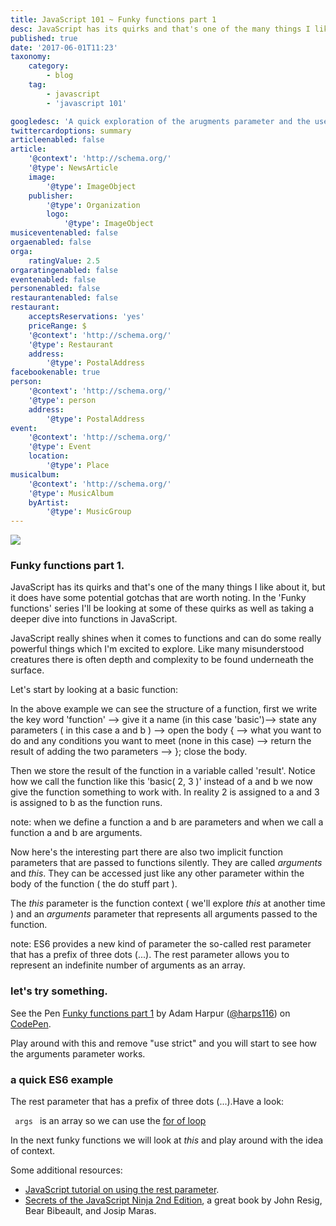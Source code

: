 ```yaml
---
title: JavaScript 101 ~ Funky functions part 1
desc: JavaScript has its quirks and that's one of the many things I like about it, but it does have some potential gotchas that are worth noting. In the 'Funky functions' series I'll be looking at some of these quirks as well as taking a deeper dive into functions in JavaScript.
published: true
date: '2017-06-01T11:23'
taxonomy:
    category:
        - blog
    tag:
        - javascript
        - 'javascript 101'

googledesc: 'A quick exploration of the arugments parameter and the use of the rest parameter in ES6.'
twittercardoptions: summary
articleenabled: false
article:
    '@context': 'http://schema.org/'
    '@type': NewsArticle
    image:
        '@type': ImageObject
    publisher:
        '@type': Organization
        logo:
            '@type': ImageObject
musiceventenabled: false
orgaenabled: false
orga:
    ratingValue: 2.5
orgaratingenabled: false
eventenabled: false
personenabled: false
restaurantenabled: false
restaurant:
    acceptsReservations: 'yes'
    priceRange: $
    '@context': 'http://schema.org/'
    '@type': Restaurant
    address:
        '@type': PostalAddress
facebookenable: true
person:
    '@context': 'http://schema.org/'
    '@type': person
    address:
        '@type': PostalAddress
event:
    '@context': 'http://schema.org/'
    '@type': Event
    location:
        '@type': Place
musicalbum:
    '@context': 'http://schema.org/'
    '@type': MusicAlbum
    byArtist:
        '@type': MusicGroup
---
```


![](./images/101.png?cropResize=300,300)
### Funky functions part 1.

JavaScript has its quirks and that's one of the many things I like about it, but it does have some potential gotchas that are worth noting. In the 'Funky functions' series I'll be looking at some of these quirks as well as taking a deeper dive into functions in JavaScript.

JavaScript really shines when it comes to functions and can do some really powerful things which I'm excited to explore. Like many misunderstood creatures there is often depth and complexity to be found underneath the surface.

Let's start by looking at a basic function:

<script async src="//jsfiddle.net/harps116/8v0r8c2r/2/embed/js,html,result/"></script>


In the above example we can see the structure of a function, first we write the key word 'function' --> give it a name (in this case 'basic')--> state any parameters ( in this case a and b ) --> open the body { --> what you want to do and any conditions you want to meet (none in this case) --> return the result of adding the two parameters --> }; close the body.

Then we store the result of the function in a variable called 'result'. Notice how we call the function like this 'basic( 2, 3 )' instead of a and b we now give the function something to work with. In reality 2 is assigned to a and 3 is assigned to b as the function runs.

note: when we define a function a and b are parameters and when we call a function a and b are arguments.

Now here's the interesting part there are also two implicit function parameters that are passed to functions silently. They are called _arguments_ and _this_. They can be accessed just like any other parameter within the body of the function ( the do stuff part ).

The _this_ parameter is the function context ( we'll explore _this_ at another time ) and an _arguments_ parameter that represents all arguments passed to the function.

note: ES6 provides a new kind of parameter the so-called rest parameter that has a prefix of three dots (...).  The rest parameter allows you to represent an indefinite number of arguments as an array.

### let's try something.

<p data-height="265" data-theme-id="dark" data-slug-hash="PjoEor" data-default-tab="js,result" data-user="harps116" data-embed-version="2" data-pen-title="Funky functions  part 1" class="codepen">See the Pen <a href="https://codepen.io/harps116/pen/PjoEor/">Funky functions  part 1</a> by Adam Harpur (<a href="https://codepen.io/harps116">@harps116</a>) on <a href="https://codepen.io">CodePen</a>.</p>
<script async src="https://production-assets.codepen.io/assets/embed/ei.js"></script>

Play around with this and remove "use strict" and you will start to see how the arguments parameter works.

### a quick ES6 example

The rest parameter that has a prefix of three dots (...).Have a look:

 <script async src="//jsfiddle.net/harps116/91bq5sd8/embed/js,html,result/"></script>
 
 
<code> args </code> is an array so we can use the [for of loop](https://developer.mozilla.org/en-US/docs/Web/JavaScript/Reference/Statements/for...of)

In the next funky functions we will look at _this_ and play around with the idea of context.

Some additional resources:
* [JavaScript tutorial on using the rest parameter](http://www.javascripttutorial.net/es6/javascript-rest-parameters/).
* [Secrets of the JavaScript Ninja 2nd Edition](https://www.manning.com/books/secrets-of-the-javascript-ninja-second-edition), a  great book by John Resig, Bear Bibeault, and Josip Maras.
